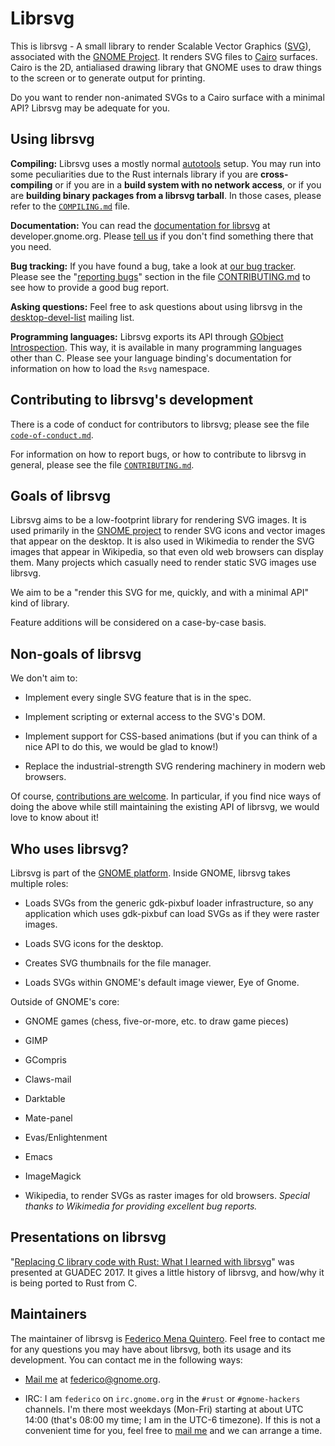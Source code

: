 Librsvg
=======

This is librsvg - A small library to render Scalable Vector Graphics
([SVG][svg]), associated with the [GNOME Project][gnome].  It renders
SVG files to [Cairo][cairo] surfaces.  Cairo is the 2D, antialiased
drawing library that GNOME uses to draw things to the screen or to
generate output for printing.

Do you want to render non-animated SVGs to a Cairo surface with a
minimal API?  Librsvg may be adequate for you.

Using librsvg
-------------

**Compiling:** Librsvg uses a mostly normal [autotools] setup.  You
may run into some peculiarities due to the Rust internals library if
you are **cross-compiling** or if you are in a **build system with no
network access**, or if you are **building binary packages from a
librsvg tarball**.  In those cases, please refer to the
[`COMPILING.md`][compiling] file.

**Documentation:** You can read the [documentation for librsvg][docs] at
developer.gnome.org.  Please [tell us][mail] if you don't find
something there that you need.

**Bug tracking:** If you have found a bug, take a look at [our bug
tracker][bugs].  Please see the "[reporting bugs][reporting-bugs]"
section in the file [CONTRIBUTING.md][contributing] to see how to
provide a good bug report.

**Asking questions:** Feel free to ask questions about using librsvg
in the [desktop-devel-list][d-d-l] mailing list.

**Programming languages:** Librsvg exports its API through [GObject
Introspection][gi].  This way, it is available in many programming
languages other than C.  Please see your language binding's
documentation for information on how to load the `Rsvg` namespace.

Contributing to librsvg's development
-------------------------------------

There is a code of conduct for contributors to librsvg; please see the
file [`code-of-conduct.md`][coc].

For information on how to report bugs, or how to contribute to librsvg
in general, please see the file [`CONTRIBUTING.md`][contributing].

Goals of librsvg
----------------

Librsvg aims to be a low-footprint library for rendering SVG images.
It is used primarily in the [GNOME project](https://www.gnome.org) to
render SVG icons and vector images that appear on the desktop.  It is
also used in Wikimedia to render the SVG images that appear in
Wikipedia, so that even old web browsers can display them.  Many
projects which casually need to render static SVG images use librsvg.

We aim to be a "render this SVG for me, quickly, and with a minimal
API" kind of library.

Feature additions will be considered on a case-by-case basis.

Non-goals of librsvg
--------------------

We don't aim to:

* Implement every single SVG feature that is in the spec.

* Implement scripting or external access to the SVG's DOM.

* Implement support for CSS-based animations (but if you can think of
  a nice API to do this, we would be glad to know!)

* Replace the industrial-strength SVG rendering machinery in modern
  web browsers.

Of course, [contributions are welcome][contributing].  In particular,
if you find nice ways of doing the above while still maintaining the
existing API of librsvg, we would love to know about it!

Who uses librsvg?
-----------------

Librsvg is part of the [GNOME platform][platform].  Inside GNOME,
librsvg takes multiple roles:

* Loads SVGs from the generic gdk-pixbuf loader infrastructure, so any
  application which uses gdk-pixbuf can load SVGs as if they were
  raster images.

* Loads SVG icons for the desktop.

* Creates SVG thumbnails for the file manager.

* Loads SVGs within GNOME's default image viewer, Eye of Gnome.

Outside of GNOME's core:

* GNOME games (chess, five-or-more, etc. to draw game pieces)

* GIMP

* GCompris

* Claws-mail

* Darktable

* Mate-panel

* Evas/Enlightenment

* Emacs

* ImageMagick

* Wikipedia, to render SVGs as raster images for old browsers.
  *Special thanks to Wikimedia for providing excellent bug reports.*


Presentations on librsvg
------------------------

"[Replacing C library code with Rust: What I learned with
librsvg][guadec-presentation]" was presented at GUADEC 2017.  It gives
a little history of librsvg, and how/why it is being ported to Rust
from C.

Maintainers
-----------

The maintainer of librsvg is [Federico Mena Quintero][federico].  Feel
free to contact me for any questions you may have about librsvg, both
its usage and its development.  You can contact me in the following
ways:

* [Mail me][mail] at federico@gnome.org.

* IRC: I am `federico` on `irc.gnome.org` in the `#rust` or
  `#gnome-hackers` channels.  I'm there most weekdays (Mon-Fri)
  starting at about UTC 14:00 (that's 08:00 my time; I am in the UTC-6
  timezone).  If this is not a convenient time for you, feel free to
  [mail me][mail] and we can arrange a time.

[svg]: https://en.wikipedia.org/wiki/Scalable_Vector_Graphics
[gnome]: https://www.gnome.org/
[cairo]: https://www.cairographics.org/
[coc]: code-of-conduct.md
[autotools]: https://autotools.io/index.html
[compiling]: COMPILING.md
[docs]: https://developer.gnome.org/rsvg/stable/
[mail]: mailto:federico@gnome.org
[bugs]: https://gitlab.gnome.org/GNOME/librsvg/issues
[gi]: https://wiki.gnome.org/Projects/GObjectIntrospection
[contributing]: CONTRIBUTING.md
[reporting-bugs]: CONTRIBUTING.md#reporting-bugs
[d-d-l]: https://mail.gnome.org/mailman/listinfo/desktop-devel-list
[federico]: https://people.gnome.org/~federico/
[platform]: https://developer.gnome.org/
[guadec-presentation]: https://people.gnome.org/~federico/blog/docs/fmq-porting-c-to-rust.pdf
